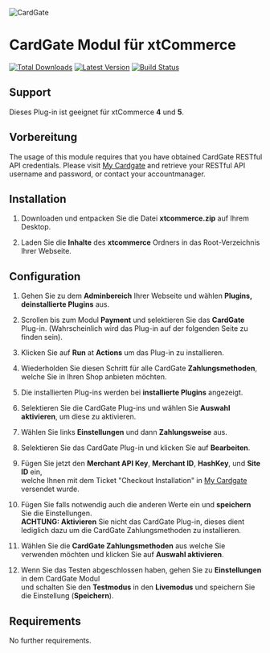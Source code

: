 ![CardGate](https://cdn.curopayments.net/thumb/200/logos/cardgate.png)

# CardGate Modul für xtCommerce

[![Total Downloads](https://img.shields.io/packagist/dt/cardgate/xtcommerce.svg)](https://packagist.org/packages/cardgate/xtcommerce)
[![Latest Version](https://img.shields.io/packagist/v/cardgate/xtcommerce.svg)](https://github.com/cardgate/xtcommerce/releases)
[![Build Status](https://travis-ci.org/cardgate/xtcommerce.svg?branch=master)](https://travis-ci.org/cardgate/xtcommerce)

## Support

Dieses Plug-in ist geeignet für xtCommerce **4** und **5**.

## Vorbereitung

The usage of this module requires that you have obtained CardGate RESTful API credentials.
Please visit [My Cardgate](https://my.cardgate.com/) and retrieve your RESTful API username and password, or contact your accountmanager.

## Installation

1. Downloaden und entpacken Sie die Datei **xtcommerce.zip** auf Ihrem Desktop.

2. Laden Sie die **Inhalte** des **xtcommerce** Ordners in das Root-Verzeichnis Ihrer Webseite.

## Configuration

1. Gehen Sie zu dem **Adminbereich** Ihrer Webseite und wählen **Plugins, deinstallierte Plugins** aus.

2. Scrollen bis zum Modul **Payment** und selektieren Sie das **CardGate** Plug-in. (Wahrscheinlich wird das Plug-in auf der folgenden Seite zu finden sein).

3. Klicken Sie auf **Run** at **Actions** um das Plug-in zu installieren.

4. Wiederholden Sie diesen Schritt für alle CardGate **Zahlungsmethoden**, welche Sie in Ihren Shop anbieten möchten.

5. Die installierten Plug-ins werden bei **installierte Plugins** angezeigt.

6. Selektieren Sie die CardGate Plug-ins und wählen Sie **Auswahl aktivieren**, um diese zu aktivieren.

7. Wählen Sie links **Einstellungen** und dann **Zahlungsweise** aus.

8. Selektieren Sie das CardGate Plug-in und klicken Sie auf **Bearbeiten**.

9. Fügen Sie jetzt den **Merchant API Key**, **Merchant ID**, **HashKey**, und **Site ID** ein,  
   welche Ihnen mit dem Ticket "Checkout Installation" in [My Cardgate](https://my.cardgate.com/) versendet wurde.

10. Fügen Sie falls notwendig auch die anderen Werte ein und **speichern** Sie die Einstellungen.  
    **ACHTUNG: Aktivieren** Sie nicht das CardGate Plug-in, dieses dient lediglich dazu um die CardGate Zahlungsmethoden zu installieren.

11. Wählen Sie die **CardGate Zahlungsmethoden** aus welche Sie verwenden möchten und klicken Sie auf **Auswahl aktivieren**.

12. Wenn Sie das Testen abgeschlossen haben, gehen Sie zu **Einstellungen** in dem CardGate Modul  
    und schalten Sie den **Testmodus** in den **Livemodus** und speichern Sie die Einstellung (**Speichern**).

## Requirements

No further requirements.
